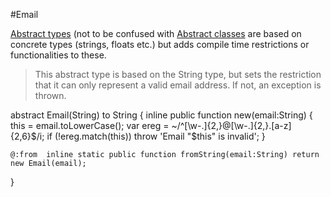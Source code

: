 #Email

[Abstract types]() (not to be confused with [Abstract classes]() are based on concrete types (strings, floats etc.) but adds compile time restrictions or functionalities to these. 

> This abstract type is based on the String type, but sets the restriction that it can only represent a valid email address. If not, an exception is thrown.



abstract Email(String) to String {
	inline public function new(email:String) {
		this = email.toLowerCase();
		var ereg  = ~/^[\w-\.]{2,}@[\w-\.]{2,}\.[a-z]{2,6}$/i;
		if (!ereg.match(this)) throw 'Email "$this" is invalid';
	}

	@:from  inline static public function fromString(email:String) return new Email(email);
}
